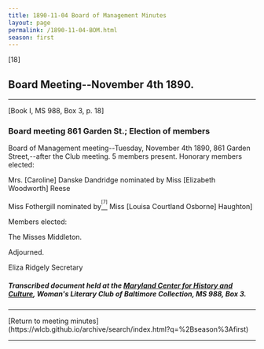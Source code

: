 ```yaml
---
title: 1890-11-04 Board of Management Minutes
layout: page
permalink: /1890-11-04-BOM.html
season: first
---
```


<style>
    #maincontent{
        font-size:1.4em;
    }
</style>
[18]

## Board Meeting--November 4th 1890.
<hr>
[Book I, MS 988, Box 3, p. 18]

### Board meeting 861 Garden St.; Election of members

Board of Management meeting--Tuesday, November 4th 1890, 861 Garden Street,--after the Club meeting. 5 members present. Honorary members elected:

Mrs. [Caroline] Danske Dandridge nominated by Miss [Elizabeth Woodworth] Reese

Miss Fothergill nominated by[<sup><sup>[7]</sup></sup>](#_ftn7) Miss [Louisa Courtland Osborne] Haughton]

Members elected:

The Misses Middleton.

Adjourned.

Eliza Ridgely
Secretary

##### Transcribed document held at the [Maryland Center for History and Culture](http://mdhs.org/), Woman's Literary Club of Baltimore Collection, MS 988, Box 3. 

<hr>
[Return to meeting minutes](https://wlcb.github.io/archive/search/index.html?q=%2Bseason%3Afirst)
<hr>